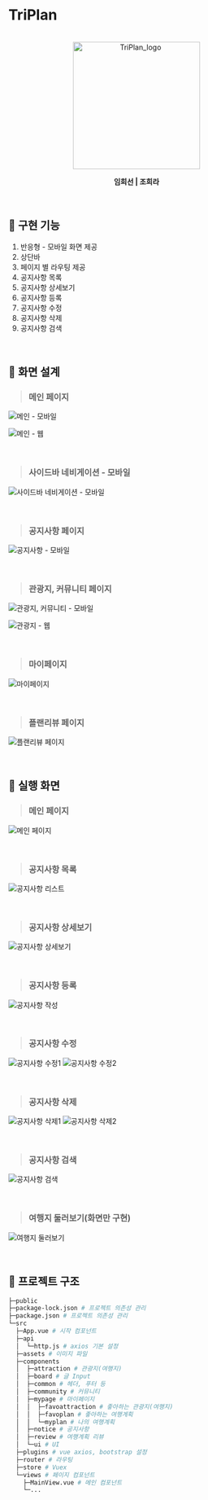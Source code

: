 # TriPlan

<br />

<div align="center">

<img width='250px' alt="TriPlan_logo" src="https://user-images.githubusercontent.com/77854486/232034326-2d2db07e-ef10-43b3-a912-8132054903a1.png"/>

<p align="center"><b>임희선 | 조희라</b></p>

</div>

<br />

## 📌 구현 기능

1. 반응형 - 모바일 화면 제공
2. 상단바
3. 페이지 별 라우팅 제공
4. 공지사항 목록
5. 공지사항 상세보기
6. 공지사항 등록
7. 공지사항 수정
8. 공지사항 삭제
9. 공지사항 검색

<br />

## 📌 화면 설계

> ### 메인 페이지

![메인 - 모바일](https://file.notion.so/f/s/87c0f5cf-3113-4140-bab5-3f7fb6f70a60/Untitled.png?id=0931a1d0-49c1-42c6-ba43-d1c1c7a926ff&table=block&spaceId=9c254637-ae23-4078-a614-6540a98ab7bf&expirationTimestamp=1684454024796&signature=Z4G7x5TqKyU_vKfjOJC2vZNyk1L8_Xae8MCoLggNpEw&downloadName=Untitled.png)

![메인 - 웹](https://file.notion.so/f/s/99be9670-0c50-4af1-a8cd-d9568c6fba09/Untitled.png?id=e39ea6a2-e4a3-440f-9928-012ed37c36f9&table=block&spaceId=9c254637-ae23-4078-a614-6540a98ab7bf&expirationTimestamp=1684454138260&signature=XPhtzL3AO1KgItbBWkCQvu-JliaFADhYFr9UdprPUKI&downloadName=Untitled.png)

<br />

> ### 사이드바 네비게이션 - 모바일

![사이드바 네비게이션 - 모바일](https://file.notion.so/f/s/c282e791-ef1c-4689-b12b-92a8086b244f/Untitled.png?id=6401e0ca-fd1d-474e-a1c9-2b820528c9ad&table=block&spaceId=9c254637-ae23-4078-a614-6540a98ab7bf&expirationTimestamp=1684454233218&signature=eOYJBCbac2TaDuu6fW0KGgyRNoZMhKbfX7Sew6zOypQ&downloadName=Untitled.png)

<br />

> ### 공지사항 페이지

![공지사항 - 모바일](https://file.notion.so/f/s/fea0fb44-3e6a-4f8b-98bb-27e7e933ee8b/Untitled.png?id=ab08ef12-d091-4f07-a7cb-c8af848312ff&table=block&spaceId=9c254637-ae23-4078-a614-6540a98ab7bf&expirationTimestamp=1684454363027&signature=MKEOMUykycQ9ZBIkStzYj4dtamV9kWpAfxRSkDGsjns&downloadName=Untitled.png)

<br />

> ### 관광지, 커뮤니티 페이지

![관광지, 커뮤니티 - 모바일](https://file.notion.so/f/s/65d94e3e-29cc-4c24-940a-6b98c17ef24f/Untitled.png?id=49c6babf-83a4-4171-b176-885cb77d9198&table=block&spaceId=9c254637-ae23-4078-a614-6540a98ab7bf&expirationTimestamp=1684454444776&signature=wMY8h1MK2IZFayjOwfaTeKpfJVSjdfU2yhKqQZQknHA&downloadName=Untitled.png)

![관광지 - 웹](https://file.notion.so/f/s/d4180813-deac-4ece-96e2-ee099fd979d7/Untitled.png?id=f729fabc-6728-4fbc-b363-790125ff35a9&table=block&spaceId=9c254637-ae23-4078-a614-6540a98ab7bf&expirationTimestamp=1684454542276&signature=SbVls6bK_8Rf0h1zw0NAg6hnwEYwDLrrCvRqghSVR18&downloadName=Untitled.png)

<br />

> ### 마이페이지

![마이페이지](https://file.notion.so/f/s/632025a7-2ed6-4c32-89a2-6c1d89737da2/Untitled.png?id=89261291-0f53-48b8-a598-e45e253f96d2&table=block&spaceId=9c254637-ae23-4078-a614-6540a98ab7bf&expirationTimestamp=1684454604829&signature=KSQ2lAJ66INrB0w0wJCsGiHa1Ot9SMoZ4ZVcMySOYlk&downloadName=Untitled.png)

<br />

> ### 플랜리뷰 페이지

![플랜리뷰 페이지](https://file.notion.so/f/s/bac685dd-9a6f-4367-855e-de27c7c25f57/Untitled.png?id=1d615144-bd32-4b25-ada6-2c860e03aa52&table=block&spaceId=9c254637-ae23-4078-a614-6540a98ab7bf&expirationTimestamp=1684454668796&signature=ZQ-rOxM8SodtfSucaiFKQrSGsWK2YJdmyYgzn2bIYtE&downloadName=Untitled.png)

<br />

## 📌 실행 화면

> ### 메인 페이지

![메인 페이지](https://github.com/jjoyra/simple-node-app/assets/90020798/22b7996e-aa7e-4534-98e7-cf6e369e4c84)

<br />

> ### 공지사항 목록

![공지사항 리스트](https://github.com/jjoyra/simple-node-app/assets/90020798/469b18de-6e6b-4fa1-aa16-963e854b7b6e)

<br />

> ### 공지사항 상세보기

![공지사항 상세보기](https://github.com/jjoyra/simple-node-app/assets/90020798/cfb82fd9-95fd-4586-8671-0d2f5877c8ea)

<br />

> ### 공지사항 등록

![공지사항 작성](https://github.com/jjoyra/simple-node-app/assets/90020798/7f9f77ed-db61-428f-a523-e7ebc3a223f3)

<br />

> ### 공지사항 수정

![공지사항 수정1](https://github.com/jjoyra/simple-node-app/assets/90020798/d9d24af6-1c93-47b3-b789-b30c8c2cd948)
![공지사항 수정2](https://github.com/jjoyra/simple-node-app/assets/90020798/8bece180-2bd3-4ec9-b7a9-9cfb6b3c3bc3)

<br />

> ### 공지사항 삭제

![공지사항 삭제1](https://github.com/jjoyra/simple-node-app/assets/90020798/171f37eb-b70e-40cb-9a90-24414929b5a0) ![공지사항 삭제2](https://github.com/jjoyra/simple-node-app/assets/90020798/375b0ec9-528c-429c-b54e-09618bdedef8)

<br />

> ### 공지사항 검색

![공지사항 검색](https://github.com/jjoyra/simple-node-app/assets/90020798/101c03c7-e23a-4c1a-b7e9-568286a07626)

<br />

> ### 여행지 둘러보기(화면만 구현)

![여행지 둘러보기](https://github.com/jjoyra/simple-node-app/assets/90020798/e22cf90c-30a1-484d-b805-3d19332dd8af)

<br />

## 📌 프로젝트 구조

```bash
├─public
├─package-lock.json # 프로젝트 의존성 관리
├─package.json # 프로젝트 의존성 관리
└─src
  ├─App.vue # 시작 컴포넌트
  ├─api
  │  └─http.js # axios 기본 설정
  ├─assets # 이미지 파일
  ├─components
  │  ├─attraction # 관광지(여행지)
  │  ├─board # 글 Input
  │  ├─common # 헤더, 푸터 등
  │  ├─community # 커뮤니티
  │  ├─mypage # 마이페이지
  │  │  ├─favoattraction # 좋아하는 관광지(여행지)
  │  │  ├─favoplan # 좋아하는 여행계획
  │  │  └─myplan # 나의 여행계획
  │  ├─notice # 공지사항
  │  ├─review # 여행계획 리뷰
  │  └─ui # UI
  ├─plugins # vue axios, bootstrap 설정
  ├─router # 라우팅
  ├─store # Vuex
  └─views # 페이지 컴포넌트
    ├─MainView.vue # 메인 컴포넌트
    └─...
```

<br />
